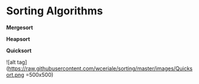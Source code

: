 # Sorting Algorithms
**Mergesort**

**Heapsort**

**Quicksort**

![alt tag](https://raw.githubusercontent.com/wceriale/sorting/master/images/Quicksort.png =500x500)
